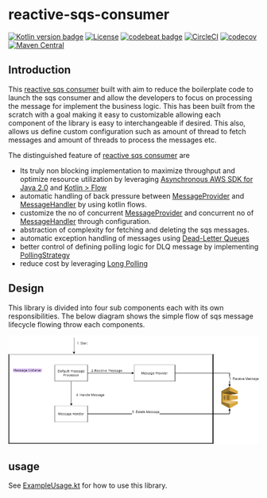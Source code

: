 # reactive-sqs-consumer

[![Kotlin version badge](https://img.shields.io/badge/kotlin-1.3-blue.svg)](https://kotlinlang.org/docs/reference/whatsnew13.html) 
[![License](https://img.shields.io/badge/License-Apache%202.0-blue.svg)](http://www.apache.org/licenses/LICENSE-2.0)
[![codebeat badge](https://codebeat.co/badges/d8f4dd3e-5082-40cc-bb25-75141a282c62)](https://codebeat.co/projects/github-com-thiyagu06-reactive-sqs-consumer-master)
[![CircleCI](https://circleci.com/gh/thiyagu06/reactive-sqs-consumer.svg?style=svg)](https://circleci.com/gh/thiyagu06/reactive-sqs-consumer)
[![codecov](https://codecov.io/gh/thiyagu06/reactive-sqs-consumer/branch/master/graph/badge.svg)](https://codecov.io/gh/thiyagu06/reactive-sqs-consumer)
[![Maven Central](https://img.shields.io/maven-central/v/io.github.thiyagu06/reactive-sqs-consumer.svg?label=Maven%20Central)](https://search.maven.org/search?q=g:%22io.github.thiyagu06%22%20AND%20a:%22reactive-sqs-consumer%22)

## Introduction

This [reactive sqs consumer](https://github.com/thiyagu06/reactive-sqs-consumer) built with aim to reduce the boilerplate code to launch the sqs consumer and allow the developers to focus on processing the message for implement the business logic.
This has been built from the scratch with a goal making it easy to customizable allowing each component of the library is easy to interchangeable if desired. This also, allows us define custom configuration such as amount of thread to fetch messages and amount of threads to process the messages etc.

The distinguished feature of [reactive sqs consumer](https://github.com/thiyagu06/reactive-sqs-consumer) are

 * Its truly non blocking implementation to maximize throughput and optimize resource utilization by leveraging [Asynchronous AWS SDK for Java 2.0](https://docs.aws.amazon.com/sdk-for-java/v2/developer-guide/basics-async.html) and [Kotlin > Flow](https://kotlinlang.org/docs/reference/coroutines/flow.html)
 * automatic handling of back pressure between [MessageProvider](https://github.com/thiyagu06/reactive-sqs-consumer/blob/master/src/main/kotlin/org/thiyagu/reactive/core/MessageProvider.kt) and [MessageHandler](https://github.com/thiyagu06/reactive-sqs-consumer/blob/master/src/main/kotlin/org/thiyagu/reactive/core/MessageHandler.kt) by using kotlin flows.
 * customize the no of concurrent [MessageProvider](https://github.com/thiyagu06/reactive-sqs-consumer/blob/master/src/main/kotlin/org/thiyagu/reactive/core/MessageProvider.kt) and concurrent no of [MessageHandler](https://github.com/thiyagu06/reactive-sqs-consumer/blob/master/src/main/kotlin/org/thiyagu/reactive/core/MessageHandler.kt) through configuration.
 * abstraction of complexity for fetching and deleting the sqs messages.
 * automatic exception handling of messages using [Dead-Letter Queues](https://docs.aws.amazon.com/AWSSimpleQueueService/latest/SQSDeveloperGuide/sqs-dead-letter-queues.html)
 * better control of defining polling logic for DLQ message by implementing [PollingStrategy](https://github.com/thiyagu06/reactive-sqs-consumer/blob/master/src/main/kotlin/org/thiyagu/reactive/core/PollingStrategy.kt)
 * reduce cost by leveraging [Long Polling](https://docs.aws.amazon.com/AWSSimpleQueueService/latest/SQSDeveloperGuide/sqs-long-polling.html)   
 
## Design

This library is divided into four sub components each with its own responsibilities. The below diagram shows the simple flow of sqs message lifecycle flowing throw each components.

![Design Diagram](./docs/SqsConsumer.png "Design Diagram")

## usage

 See [ExampleUsage.kt](https://github.com/thiyagu06/reactive-sqs-consumer/blob/master/src/it/kotlin/org/thiyagu/reactive/ExampleUsage.kt) for how to use this library.
